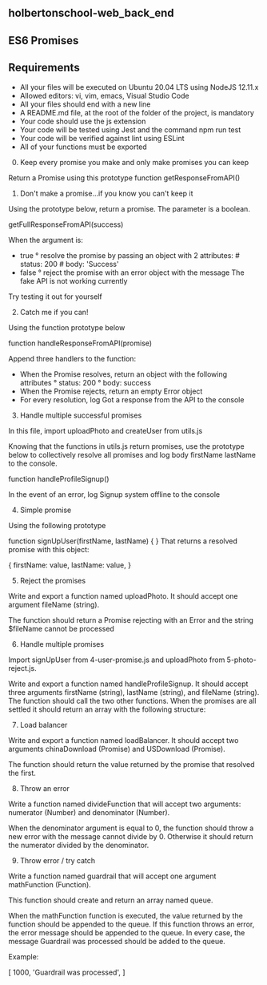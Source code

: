 ## holbertonschool-web_back_end

## ES6 Promises

## Requirements

* All your files will be executed on Ubuntu 20.04 LTS using NodeJS 12.11.x
* Allowed editors: vi, vim, emacs, Visual Studio Code
* All your files should end with a new line
* A README.md file, at the root of the folder of the project, is mandatory
* Your code should use the js extension
* Your code will be tested using Jest and the command npm run test
* Your code will be verified against lint using ESLint
* All of your functions must be exported

0. Keep every promise you make and only make promises you can keep

Return a Promise using this prototype function getResponseFromAPI()

1. Don't make a promise...if you know you can't keep it

Using the prototype below, return a promise. The parameter is a boolean.

getFullResponseFromAPI(success)

When the argument is:

* true
	° resolve the promise by passing an object with 2 attributes:
		# status: 200
		# body: 'Success'
* false
	° reject the promise with an error object with the message The fake API is not working currently

Try testing it out for yourself

2. Catch me if you can!

Using the function prototype below

function handleResponseFromAPI(promise)

Append three handlers to the function:

* When the Promise resolves, return an object with the following attributes
	° status: 200
	° body: success
* When the Promise rejects, return an empty Error object
* For every resolution, log Got a response from the API to the console

3. Handle multiple successful promises

In this file, import uploadPhoto and createUser from utils.js

Knowing that the functions in utils.js return promises, use the prototype below to collectively resolve all promises and log body firstName lastName to the console.

function handleProfileSignup()

In the event of an error, log Signup system offline to the console

4. Simple promise

Using the following prototype

function signUpUser(firstName, lastName) {
}
That returns a resolved promise with this object:

{
  firstName: value,
  lastName: value,
}

5. Reject the promises

Write and export a function named uploadPhoto. It should accept one argument fileName (string).

The function should return a Promise rejecting with an Error and the string $fileName cannot be processed

6. Handle multiple promises

Import signUpUser from 4-user-promise.js and uploadPhoto from 5-photo-reject.js.

Write and export a function named handleProfileSignup. It should accept three arguments firstName (string), lastName (string), and fileName (string). The function should call the two other functions. When the promises are all settled it should return an array with the following structure:

7. Load balancer

Write and export a function named loadBalancer. It should accept two arguments chinaDownload (Promise) and USDownload (Promise).

The function should return the value returned by the promise that resolved the first.

8. Throw an error

Write a function named divideFunction that will accept two arguments: numerator (Number) and denominator (Number).

When the denominator argument is equal to 0, the function should throw a new error with the message cannot divide by 0. Otherwise it should return the numerator divided by the denominator.

9. Throw error / try catch

Write a function named guardrail that will accept one argument mathFunction (Function).

This function should create and return an array named queue.

When the mathFunction function is executed, the value returned by the function should be appended to the queue. If this function throws an error, the error message should be appended to the queue. In every case, the message Guardrail was processed should be added to the queue.

Example:

[
  1000,
  'Guardrail was processed',
]
